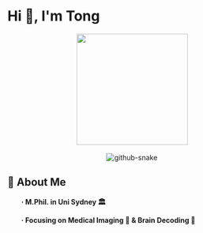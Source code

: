 

# **Hi 👋, I'm Tong**

<div align="center">

  <!-- knock code pictures -->
  <picture>
    <source media="(prefers-color-scheme: dark)" srcset="https://cdn.jsdelivr.net/gh/sun0225SUN/sun0225SUN/assets/images/coding.gif" />
    <source media="(prefers-color-scheme: light)" srcset="https://cdn.jsdelivr.net/gh/sun0225SUN/sun0225SUN/assets/images/developer.svg" height="225px" />
    <img src="https://cdn.jsdelivr.net/gh/sun0225SUN/sun0225SUN/assets/images/coding.gif" />
  </picture>

  <!-- for beauty 留个空行好看点 -->
  <div>&nbsp;</div>
  
  
  <!-- Snake Code Contribution Map 贪吃蛇代码贡献图 -->
  <picture>
    <source media="(prefers-color-scheme: dark)" srcset="https://cdn.jsdelivr.net/gh/DavisMeee/DavisMeee/profile-snake-contrib/github-contribution-grid-snake-dark.svg" />
    <source media="(prefers-color-scheme: light)" srcset="https://cdn.jsdelivr.net/gh/DavisMeee/DavisMeee/profile-snake-contrib/github-contribution-grid-snake.svg" />
    <img alt="github-snake" src="https://cdn.jsdelivr.net/gh/DavisMeee/DavisMeee/profile-snake-contrib/github-contribution-grid-snake-dark.svg" />
  </picture>

</div>



##  🙋  About Me
**<p>&emsp;&emsp;· M.Phil. in Uni Sydney 🏛</p>**
**<p>&emsp;&emsp;· Focusing on Medical Imaging 📖 & Brain Decoding 🧠 </p>**
  <tr><td>


